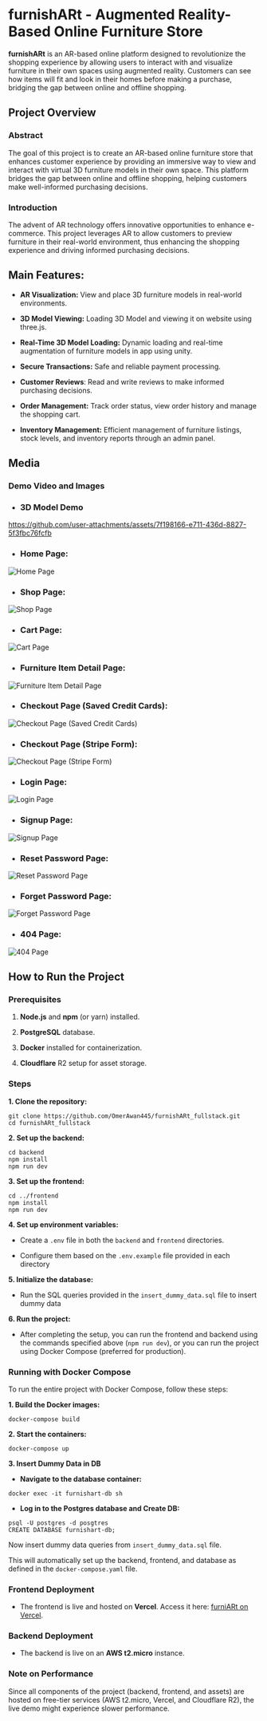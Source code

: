 

# furnishARt - Augmented Reality-Based Online Furniture Store

  

**furnishARt** is an AR-based online platform designed to revolutionize the shopping experience by allowing users to interact with and visualize furniture in their own spaces using augmented reality. Customers can see how items will fit and look in their homes before making a purchase, bridging the gap between online and offline shopping.

## Project Overview

  

### Abstract

  

The goal of this project is to create an AR-based online furniture store that enhances customer experience by providing an immersive way to view and interact with virtual 3D furniture models in their own space. This platform bridges the gap between online and offline shopping, helping customers make well-informed purchasing decisions.

  

  

### Introduction

  

The advent of AR technology offers innovative opportunities to enhance e-commerce. This project leverages AR to allow customers to preview furniture in their real-world environment, thus enhancing the shopping experience and driving informed purchasing decisions.

  
  

## Main Features:

  

-  **AR Visualization:** View and place 3D furniture models in real-world environments.

  

-  **3D Model Viewing:** Loading 3D Model and viewing it on website using three.js.

  

-  **Real-Time 3D Model Loading:** Dynamic loading and real-time augmentation of furniture models in app using unity.

  

-  **Secure Transactions:** Safe and reliable payment processing.

  

-  **Customer Reviews**: Read and write reviews to make informed purchasing decisions.

  

-  **Order Management:** Track order status, view order history and manage the shopping cart.

  

-  **Inventory Management:** Efficient management of furniture listings, stock levels, and inventory reports through an admin panel.

  

## Media

  

### Demo Video and Images

  

-  ### 3D Model Demo
https://github.com/user-attachments/assets/7f198166-e711-436d-8827-5f3fbc76fcfb

-  ### Home Page:

![Home Page](./assets/demo-web-pages/Home.jpeg)

-  ### Shop Page:

![Shop Page](./assets/demo-web-pages/Shop.jpeg)

-  ### Cart Page:

![Cart Page](./assets/demo-web-pages/Cart%20Page.png)

-  ### Furniture Item Detail Page:

![Furniture Item Detail Page](./assets/demo-web-pages/furnitureItemDetailPage.jpeg)

-  ### Checkout Page (Saved Credit Cards):

![Checkout Page (Saved Credit Cards)](./assets/demo-web-pages/Checkout%20Page%20(Saved%20Credit%20Cards).jpeg)

-  ### Checkout Page (Stripe Form):

![Checkout Page (Stripe Form)](./assets/demo-web-pages/Checkout%20Page%20(Stripe%20Form).jpeg)

-  ### Login Page:

![Login Page](./assets/demo-web-pages/login.jpeg)

-  ### Signup Page:

![Signup Page](./assets/demo-web-pages/signup.jpeg)

-  ### Reset Password Page:

![Reset Password Page](./assets/demo-web-pages/reset-password.jpeg)

-  ### Forget Password Page:

![Forget Password Page](./assets/demo-web-pages/forget.jpeg)

-  ### 404 Page:

![404 Page](./assets/demo-web-pages/404.jpeg)

  

## How to Run the Project


### Prerequisites

1.  **Node.js** and **npm** (or yarn) installed.

2.  **PostgreSQL** database.

3.  **Docker** installed for containerization.

4.  **Cloudflare** R2 setup for asset storage.

  


### Steps

**1. Clone the repository:**
```
git clone https://github.com/OmerAwan445/furnishARt_fullstack.git
cd furnishARt_fullstack
``` 

**2. Set up the backend:**

```
cd backend 
npm install
npm run dev
```
**3. Set up the frontend:**

``` 
cd ../frontend
npm install
npm run dev
``` 

**4. Set up environment variables:**

- Create a `.env` file in both the `backend` and `frontend` directories.

- Configure them based on the `.env.example` file provided in each directory

  

**5. Initialize the database:**

- Run the SQL queries provided in the `insert_dummy_data.sql` file to insert dummy data

  

**6. Run the project:**

- After completing the setup, you can run the frontend and backend using the commands specified above (`npm run dev`), or you can run the project using Docker Compose (preferred for production).

  

### Running with Docker Compose

  

To run the entire project with Docker Compose, follow these steps:

  

**1. Build the Docker images:**

```
docker-compose build
```

**2. Start the containers:**

``` 
docker-compose up
```

**3. Insert Dummy Data in DB**

-  **Navigate to the database container:**

```
docker exec -it furnishart-db sh
```

-  **Log in to the Postgres database and Create DB:**

```
psql -U postgres -d posgtres
CREATE DATABASE furnishart-db;
```

Now insert dummy data queries from `insert_dummy_data.sql` file.

  

This will automatically set up the backend, frontend, and database as defined in the `docker-compose.yaml` file.

  

### Frontend Deployment

  

- The frontend is live and hosted on **Vercel**. Access it here: [furniARt on Vercel](https://furnishart.vercel.app/).

  

### Backend Deployment

  

- The backend is live on an **AWS t2.micro** instance.

  

### Note on Performance

  

Since all components of the project (backend, frontend, and assets) are hosted on free-tier services (AWS t2.micro, Vercel, and Cloudflare R2), the live demo might experience slower performance.
